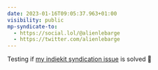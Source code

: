 ```yaml
---
date: 2023-01-16T09:05:37.963+01:00
visibility: public
mp-syndicate-to:
  - https://social.lol/@alienlebarge
  - https://twitter.com/alienlebarge
---
```

Testing if [my indiekit syndication issue](https://github.com/getindiekit/indiekit/issues/579) is solved 🤞
